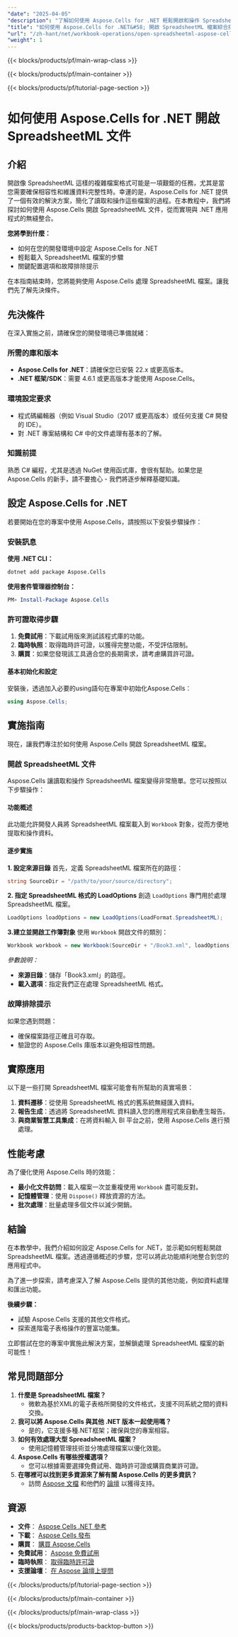 ```yaml
---
"date": "2025-04-05"
"description": "了解如何使用 Aspose.Cells for .NET 輕鬆開啟和操作 SpreadsheetML 檔案。本指南涵蓋設定、實施和故障排除技巧。"
"title": "如何使用 Aspose.Cells for .NET&#58; 開啟 SpreadsheetML 檔案綜合指南"
"url": "/zh-hant/net/workbook-operations/open-spreadsheetml-aspose-cells-net/"
"weight": 1
---
```


{{< blocks/products/pf/main-wrap-class >}}

{{< blocks/products/pf/main-container >}}

{{< blocks/products/pf/tutorial-page-section >}}


# 如何使用 Aspose.Cells for .NET 開啟 SpreadsheetML 文件

## 介紹
開啟像 SpreadsheetML 這樣的複雜檔案格式可能是一項艱鉅的任務，尤其是當您需要確保相容性和維護資料完整性時。幸運的是，Aspose.Cells for .NET 提供了一個有效的解決方案，簡化了讀取和操作這些檔案的過程。在本教程中，我們將探討如何使用 Aspose.Cells 開啟 SpreadsheetML 文件，從而實現與 .NET 應用程式的無縫整合。

**您將學到什麼：**
- 如何在您的開發環境中設定 Aspose.Cells for .NET
- 輕鬆載入 SpreadsheetML 檔案的步驟
- 關鍵配置選項和故障排除提示

在本指南結束時，您將能夠使用 Aspose.Cells 處理 SpreadsheetML 檔案。讓我們先了解先決條件。

## 先決條件
在深入實施之前，請確保您的開發環境已準備就緒：

### 所需的庫和版本
- **Aspose.Cells for .NET**：請確保您已安裝 22.x 或更高版本。
- **.NET 框架/SDK**：需要 4.6.1 或更高版本才能使用 Aspose.Cells。

### 環境設定要求
- 程式碼編輯器（例如 Visual Studio（2017 或更高版本）或任何支援 C# 開發的 IDE）。
- 對 .NET 專案結構和 C# 中的文件處理有基本的了解。

### 知識前提
熟悉 C# 編程，尤其是透過 NuGet 使用函式庫，會很有幫助。如果您是 Aspose.Cells 的新手，請不要擔心 - 我們將逐步解釋基礎知識。

## 設定 Aspose.Cells for .NET
若要開始在您的專案中使用 Aspose.Cells，請按照以下安裝步驟操作：

### 安裝訊息
**使用 .NET CLI：**
```bash
dotnet add package Aspose.Cells
```

**使用套件管理器控制台：**
```powershell
PM> Install-Package Aspose.Cells
```

### 許可證取得步驟
1. **免費試用**：下載試用版來測試該程式庫的功能。
2. **臨時執照**：取得臨時許可證，以獲得完整功能，不受評估限制。
3. **購買**：如果您發現該工具適合您的長期需求，請考慮購買許可證。

#### 基本初始化和設定
安裝後，透過加入必要的using語句在專案中初始化Aspose.Cells：
```csharp
using Aspose.Cells;
```

## 實施指南
現在，讓我們專注於如何使用 Aspose.Cells 開啟 SpreadsheetML 檔案。

### 開啟 SpreadsheetML 文件
Aspose.Cells 讓讀取和操作 SpreadsheetML 檔案變得非常簡單。您可以按照以下步驟操作：

#### 功能概述
此功能允許開發人員將 SpreadsheetML 檔案載入到 `Workbook` 對象，從而方便地提取和操作資料。

#### 逐步實施
**1. 設定來源目錄**
首先，定義 SpreadsheetML 檔案所在的路徑：
```csharp
string SourceDir = "/path/to/your/source/directory";
```

**2. 指定 SpreadsheetML 格式的 LoadOptions**
創造 `LoadOptions` 專門用於處理 SpreadsheetML 檔案。
```csharp
LoadOptions loadOptions = new LoadOptions(LoadFormat.SpreadsheetML);
```

**3.建立並開啟工作簿對象**
使用 `Workbook` 開啟文件的類別：
```csharp
Workbook workbook = new Workbook(SourceDir + "/Book3.xml", loadOptions);
```
*參數說明：*
- **來源目錄**：儲存「Book3.xml」的路徑。
- **載入選項**：指定我們正在處理 SpreadsheetML 格式。

### 故障排除提示
如果您遇到問題：
- 確保檔案路徑正確且可存取。
- 驗證您的 Aspose.Cells 庫版本以避免相容性問題。

## 實際應用
以下是一些打開 SpreadsheetML 檔案可能會有所幫助的真實場景：
1. **資料遷移**：從使用 SpreadsheetML 格式的舊系統無縫匯入資料。
2. **報告生成**：透過將 SpreadsheetML 資料讀入您的應用程式來自動產生報告。
3. **與商業智慧工具集成**：在將資料輸入 BI 平台之前，使用 Aspose.Cells 進行預處理。

## 性能考慮
為了優化使用 Aspose.Cells 時的效能：
- **最小化文件訪問**：載入檔案一次並重複使用 `Workbook` 盡可能反對。
- **記憶體管理**：使用 `Dispose()` 釋放資源的方法。
- **批次處理**：批量處理多個文件以減少開銷。

## 結論
在本教學中，我們介紹如何設定 Aspose.Cells for .NET，並示範如何輕鬆開啟 SpreadsheetML 檔案。透過遵循概述的步驟，您可以將此功能順利地整合到您的應用程式中。 

為了進一步探索，請考慮深入了解 Aspose.Cells 提供的其他功能，例如資料處理和匯出功能。

**後續步驟：**
- 試驗 Aspose.Cells 支援的其他文件格式。
- 探索進階電子表格操作的豐富功能集。

立即嘗試在您的專案中實施此解決方案，並解鎖處理 SpreadsheetML 檔案的新可能性！

## 常見問題部分
1. **什麼是 SpreadsheetML 檔案？**
   - 微軟為基於XML的電子表格所開發的文件格式，支援不同系統之間的資料交換。
2. **我可以將 Aspose.Cells 與其他 .NET 版本一起使用嗎？**
   - 是的，它支援多種.NET框架；確保與您的專案相容。
3. **如何有效處理大型 SpreadsheetML 檔案？**
   - 使用記憶體管理技術並分塊處理檔案以優化效能。
4. **Aspose.Cells 有哪些授權選項？**
   - 您可以根據需要選擇免費試用、臨時許可證或購買商業許可證。
5. **在哪裡可以找到更多資源來了解有關 Aspose.Cells 的更多資訊？**
   - 訪問 [Aspose 文檔](https://reference.aspose.com/cells/net/) 和他們的 [論壇](https://forum.aspose.com/c/cells/9) 以獲得支持。

## 資源
- **文件**： [Aspose Cells .NET 參考](https://reference.aspose.com/cells/net/)
- **下載**： [Aspose Cells 發布](https://releases.aspose.com/cells/net/)
- **購買**： [購買 Aspose.Cells](https://purchase.aspose.com/buy)
- **免費試用**： [Aspose 免費試用](https://releases.aspose.com/cells/net/)
- **臨時執照**： [取得臨時許可證](https://purchase.aspose.com/temporary-license/)
- **支援論壇**： [在 Aspose 論壇上提問](https://forum.aspose.com/c/cells/9)

{{< /blocks/products/pf/tutorial-page-section >}}

{{< /blocks/products/pf/main-container >}}

{{< /blocks/products/pf/main-wrap-class >}}

{{< blocks/products/products-backtop-button >}}